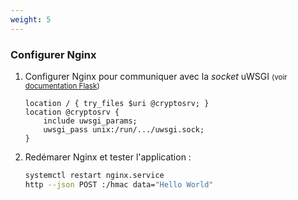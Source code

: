 ```yaml
---
weight: 5
---
```

### Configurer Nginx

1. Configurer Nginx pour communiquer avec la *socket* uWSGI
   <small>(voir [documentation Flask](https://flask.palletsprojects.com/en/2.1.x/deploying/uwsgi/#configuring-nginx))</small>

   ```nginx
   location / { try_files $uri @cryptosrv; }
   location @cryptosrv {
       include uwsgi_params;
       uwsgi_pass unix:/run/.../uwsgi.sock;
   }
   ```

2. Redémarer Nginx et tester l'application :

   ```sh
   systemctl restart nginx.service
   http --json POST :/hmac data="Hello World"
   ```
